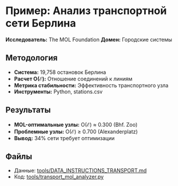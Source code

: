 # Пример: Анализ транспортной сети Берлина

**Исследователь:** The MOL Foundation
**Домен:** Городские системы

## Методология
- **Система:** 19,758 остановок Берлина
- **Расчет O(ℰ):** Отношение соединений к линиям
- **Метрика стабильности:** Эффективность транспортного узла
- **Инструменты:** Python, stations.csv

## Результаты
- **MOL-оптимальные узлы:** O(ℰ) ≈ 0.300 (Bhf. Zoo)
- **Проблемные узлы:** O(ℰ) ≥ 0.700 (Alexanderplatz)
- **Вывод:** 34% сети требует оптимизации

## Файлы
- Данные: [tools/DATA_INSTRUCTIONS_TRANSPORT.md](../tools/DATA_INSTRUCTIONS_TRANSPORT.md)
- Код: [tools/transport_mol_analyzer.py](../tools/transport_mol_analyzer.py)

